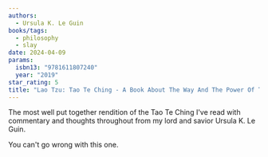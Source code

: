 ```yaml
---
authors:
  - Ursula K. Le Guin
books/tags:
  - philosophy
  - slay
date: 2024-04-09
params:
  isbn13: "9781611807240"
  year: "2019"
star_rating: 5
title: "Lao Tzu: Tao Te Ching - A Book About The Way And The Power Of The Way"
---
```


The most well put together rendition of the Tao Te Ching I've read with commentary and thoughts throughout from my lord and savior Ursula K. Le Guin.

You can't go wrong with this one.

<!--more-->
